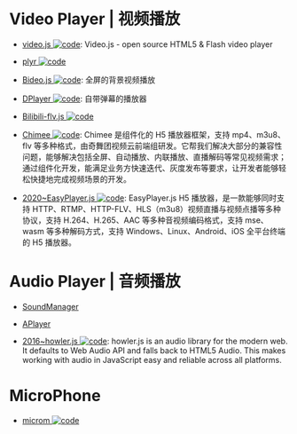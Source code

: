 # Video Player | 视频播放

- [video.js ![code](https://ng-tech.icu/assets/code.svg)](https://github.com/videojs/video.js): Video.js - open source HTML5 & Flash video player

- [plyr ![code](https://ng-tech.icu/assets/code.svg)](https://github.com/Selz/plyr)

- [Bideo.js ![code](https://ng-tech.icu/assets/code.svg)](https://rishabhp.github.io/bideo.js/): 全屏的背景视频播放

- [DPlayer ![code](https://ng-tech.icu/assets/code.svg)](https://github.com/DIYgod/DPlayer): 自带弹幕的播放器

- [Bilibili-flv.js ![code](https://ng-tech.icu/assets/code.svg)](https://github.com/Bilibili/flv.js)

- [Chimee ![code](https://ng-tech.icu/assets/code.svg)](http://chimee.org/): Chimee 是组件化的 H5 播放器框架，支持 mp4、m3u8、flv 等多种格式，由奇舞团视频云前端组研发。它帮我们解决大部分的兼容性问题，能够解决包括全屏、自动播放、内联播放、直播解码等常见视频需求；通过组件化开发，能满足业务方快速迭代、灰度发布等要求，让开发者能够轻松快捷地完成视频场景的开发。

- [2020~EasyPlayer.js ![code](https://ng-tech.icu/assets/code.svg)](https://www.npmjs.com/package/@easydarwin/easywasmplayer): EasyPlayer.js H5 播放器，是一款能够同时支持 HTTP、RTMP、HTTP-FLV、HLS（m3u8）视频直播与视频点播等多种协议，支持 H.264、H.265、AAC 等多种音视频编码格式，支持 mse、wasm 等多种解码方式，支持 Windows、Linux、Android、iOS 全平台终端的 H5 播放器。

# Audio Player | 音频播放

- [SoundManager](http://www.schillmania.com/projects/soundmanager2/demo/template/)

- [APlayer](https://github.com/DIYgod/APlayer)

- [2016~howler.js ![code](https://ng-tech.icu/assets/code.svg)](https://github.com/goldfire/howler.js): howler.js is an audio library for the modern web. It defaults to Web Audio API and falls back to HTML5 Audio. This makes working with audio in JavaScript easy and reliable across all platforms.

# MicroPhone

- [microm ![code](https://ng-tech.icu/assets/code.svg)](https://github.com/zzarcon/microm)
